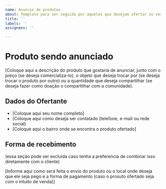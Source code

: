 ```yaml
---
name: Anuncio de produtos
about: Template para ser seguido por aqueles que desejam ofertar no verdália
title: ''
labels: ''
assignees: ''

---
```


<h1> Produto sendo anunciado </h1> 

[Coloque aqui a descrição do produto que gostaria de anunciar, junto com o preço (se deseja comercializa-lo), o objeto que deseja trocar por (se deseja trocar o produto por outro) ou a quantidade que deseja compartilhar (se deseja fazer como doação o compartilhar com a comunidade).

<h2> Dados do Ofertante </h2> 

- [Coloque aqui seu nome completo]
- [Coloque aqui como deseja ser contatado (telefone, e-mail ou rede social)
- [Coloque aqui o bairro onde se encontra o produto ofertado]

<h2> Forma de recebimento </h2>

(essa seção pode ser excluída caso tenha a preferencia de combinar isso diretamente com o cliente)

[Informe aqui como será feita o envio do produto ou o local onde deseja que ele seja pego e a forma de pagamento (caso o prosuto ofertado seja com o intuito de venda)]
